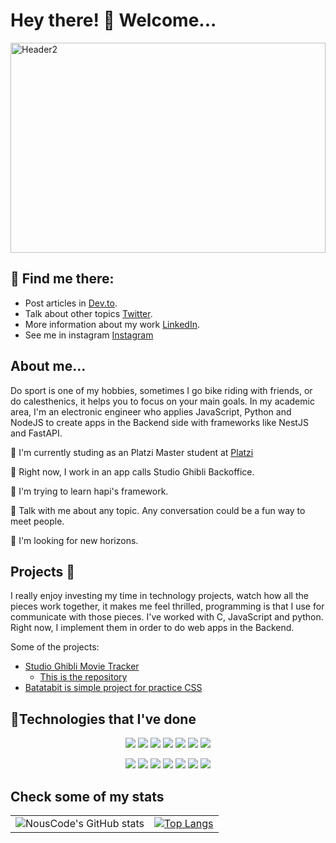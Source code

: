 # Hey there! 🤝 Welcome...
<a href="https://www.linkedin.com/in/juan-camilo-salazar-ga%C3%B1an-3ab10a114/"><img src="https://dsm01pap002files.storage.live.com/y4miq2_zL8xN7JnhjX2C5TmclKwv8WJ2qBGHREHp4B4NGdwhMzZqIG9Dt8mqlh0ReTF2ghmHcnPWacjuY2u4zbBr4prXALmwPU9j-3FQOabVdenqVo1q6vMm8MPvQdFAY7MDSCjSpJmzH-lk7-NDYrUBAgFFbAVodre_i4ED_KIiiX3lSlwx9jthEvv3SUIa4AxEb2DnsMDKuTBE6ZVq5qqbIFoGvwftkBa9dCFyjDgIaQ?encodeFailures=1&width=941&height=471" alt="Header2" border="0" style="width: 100%; height: 21rem"/></a>
## 📡 Find me there:
- Post articles in [Dev.to](https://dev.to/nouscode).
- Talk about other topics [Twitter](https://twitter.com/JuanCSpace1).
- More information about my work [LinkedIn](https://www.linkedin.com/in/juan-camilo-salazar-ga%C3%B1an-3ab10a114/).
- See me in instagram [Instagram](https://www.instagram.com/Nous_Code/)

## About me...
Do sport is one of my hobbies, sometimes I go bike riding with friends, or do calesthenics, it helps you to focus on your main goals. In my academic area, I'm an electronic engineer who applies JavaScript, Python and NodeJS to create apps in the Backend side with frameworks like NestJS and FastAPI.

🐉 I'm currently studing as an Platzi Master student at [Platzi](https://www.linkedin.com/school/platzi-inc/)

🔭 Right now, I work in an app calls Studio Ghibli Backoffice.

🌱 I'm trying to learn hapi's framework.

💬 Talk with me about any topic. Any conversation could be a fun way to meet people.

🎣 I'm looking for new horizons.

## Projects 🚂
I really enjoy investing my time in technology projects, watch how all the pieces work together, it makes me feel thrilled, programming is that I use for communicate with those pieces. I've worked with C, JavaScript and python. Right now, I implement them in order to do web apps in the Backend.

Some of the projects:
- [Studio Ghibli Movie Tracker](https://studio-ghibli-se.netlify.app/)
  - [This is the repository](https://github.com/C10-Ghibli-s)
- [Batatabit is simple project for practice CSS](https://github.com/NousCode/Batatabit)

## 🏅Technologies that I've done
<div>
  <p align="center">
    <img src="https://img.shields.io/badge/Windows-0078D6?style=for-the-badge&logo=windows&logoColor=white" />
    <img src="https://img.shields.io/badge/Linux-FCC624?style=for-the-badge&logo=linux&logoColor=black" />
    <img src="https://img.shields.io/badge/Shell_Script-121011?style=for-the-badge&logo=gnu-bash&logoColor=white" />
    <img src="https://img.shields.io/badge/Swagger-85EA2D?style=for-the-badge&logo=Swagger&logoColor=white" />
    <img src="https://img.shields.io/badge/JavaScript-323330?style=for-the-badge&logo=javascript&logoColor=F7DF1E" />
    <img src="https://img.shields.io/badge/TypeScript-007ACC?style=for-the-badge&logo=typescript&logoColor=white" />
    <img src="https://img.shields.io/badge/Python-FFD43B?style=for-the-badge&logo=python&logoColor=blue" />    
  </p>
  <p align="center">
    <img src="https://img.shields.io/badge/fastapi-109989?style=for-the-badge&logo=FASTAPI&logoColor=white" />
    <img src="https://img.shields.io/badge/GraphQl-E10098?style=for-the-badge&logo=graphql&logoColor=white" />
    <img src="https://img.shields.io/badge/Prisma-3982CE?style=for-the-badge&logo=Prisma&logoColor=white" />
    <img src="https://img.shields.io/badge/PostgreSQL-316192?style=for-the-badge&logo=postgresql&logoColor=white" />
    <img src="https://img.shields.io/badge/Heroku-430098?style=for-the-badge&logo=heroku&logoColor=white" />
    <img src="https://img.shields.io/badge/nestjs-E0234E?style=for-the-badge&logo=nestjs&logoColor=white" />
    <img src="https://img.shields.io/badge/Markdown-000000?style=for-the-badge&logo=markdown&logoColor=white" />    
  </p>
</div>

## Check some of my stats

| | |
---|---  
| ![NousCode's GitHub stats](https://github-readme-stats.vercel.app/api?username=NousCode&show_icons=true&theme=tokyonight) |  [![Top Langs](https://github-readme-stats.vercel.app/api/top-langs/?username=NousCode&layout=compact&theme=tokyonight)](https://github.com/anuraghazra/github-readme-stats) |



<!--
**LifeSpaceJuan/LifeSpaceJuan** is a ✨ _special_ ✨ repository because its `README.md` (this file) appears on your GitHub profile.

Here are some ideas to get you started:

- 🔭 I’m currently working on ...
- 🌱 I’m currently learning ...
- 👯 I’m looking to collaborate on ...
- 🤔 I’m looking for help with ...
- 💬 Ask me about ...
- 📫 How to reach me: ...
- 😄 Pronouns: ...
- ⚡ Fun fact: ...
-->

